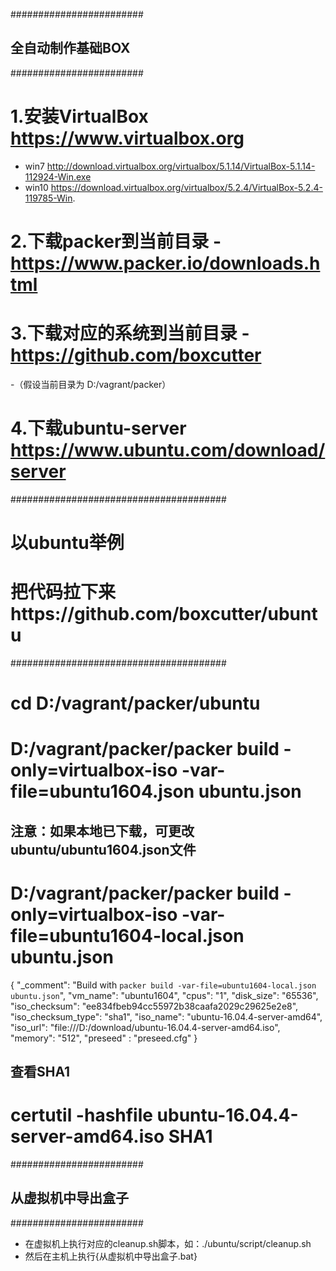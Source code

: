 ﻿########################
## 全自动制作基础BOX  ##
########################
# 1.安装VirtualBox https://www.virtualbox.org
- win7 http://download.virtualbox.org/virtualbox/5.1.14/VirtualBox-5.1.14-112924-Win.exe
- win10 https://download.virtualbox.org/virtualbox/5.2.4/VirtualBox-5.2.4-119785-Win.
# 2.下载packer到当前目录 - https://www.packer.io/downloads.html
# 3.下载对应的系统到当前目录 - https://github.com/boxcutter
-（假设当前目录为 D:/vagrant/packer）
# 4.下载ubuntu-server https://www.ubuntu.com/download/server

#######################################
# 以ubuntu举例
# 把代码拉下来https://github.com/boxcutter/ubuntu
#######################################
# cd D:/vagrant/packer/ubuntu
# D:/vagrant/packer/packer build -only=virtualbox-iso -var-file=ubuntu1604.json ubuntu.json


## 注意：如果本地已下载，可更改ubuntu/ubuntu1604.json文件
# D:/vagrant/packer/packer build -only=virtualbox-iso -var-file=ubuntu1604-local.json ubuntu.json
{
  "_comment": "Build with `packer build -var-file=ubuntu1604-local.json ubuntu.json`",
  "vm_name": "ubuntu1604",
  "cpus": "1",
  "disk_size": "65536",
  "iso_checksum": "ee834fbeb94cc55972b38caafa2029c29625e2e8",
  "iso_checksum_type": "sha1",
  "iso_name": "ubuntu-16.04.4-server-amd64",
  "iso_url": "file:///D:/download/ubuntu-16.04.4-server-amd64.iso",
  "memory": "512",
  "preseed" : "preseed.cfg"
}
## 查看SHA1
# certutil -hashfile ubuntu-16.04.4-server-amd64.iso SHA1


########################
## 从虚拟机中导出盒子 ##
########################
- 在虚拟机上执行对应的cleanup.sh脚本，如：./ubuntu/script/cleanup.sh
- 然后在主机上执行{从虚拟机中导出盒子.bat}

